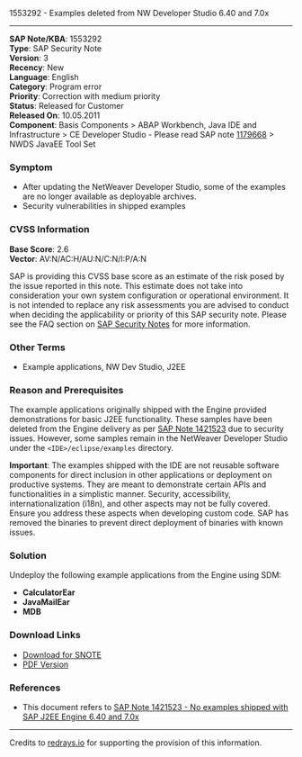 1553292 - Examples deleted from NW Developer Studio 6.40 and 7.0x

---

**SAP Note/KBA**: 1553292  
**Type**: SAP Security Note  
**Version**: 3  
**Recency**: New  
**Language**: English  
**Category**: Program error  
**Priority**: Correction with medium priority  
**Status**: Released for Customer  
**Released On**: 10.05.2011  
**Component**: Basis Components > ABAP Workbench, Java IDE and Infrastructure > CE Developer Studio - Please read SAP note [1179668](https://me.sap.com/notes/1179668) > NWDS JavaEE Tool Set  

### Symptom
- After updating the NetWeaver Developer Studio, some of the examples are no longer available as deployable archives.
- Security vulnerabilities in shipped examples

### CVSS Information
**Base Score**: 2.6  
**Vector**: AV:N/AC:H/AU:N/C:N/I:P/A:N  

SAP is providing this CVSS base score as an estimate of the risk posed by the issue reported in this note. This estimate does not take into consideration your own system configuration or operational environment. It is not intended to replace any risk assessments you are advised to conduct when deciding the applicability or priority of this SAP security note. Please see the FAQ section on [SAP Security Notes](https://service.sap.com/securitynotes/) for more information.

### Other Terms
- Example applications, NW Dev Studio, J2EE

### Reason and Prerequisites
The example applications originally shipped with the Engine provided demonstrations for basic J2EE functionality. These samples have been deleted from the Engine delivery as per [SAP Note 1421523](https://me.sap.com/notes/1421523) due to security issues. However, some samples remain in the NetWeaver Developer Studio under the `<IDE>/eclipse/examples` directory.

**Important**: The examples shipped with the IDE are not reusable software components for direct inclusion in other applications or deployment on productive systems. They are meant to demonstrate certain APIs and functionalities in a simplistic manner. Security, accessibility, internationalization (i18n), and other aspects may not be fully covered. Ensure you address these aspects when developing custom code. SAP has removed the binaries to prevent direct deployment of binaries with known issues.

### Solution
Undeploy the following example applications from the Engine using SDM:
- **CalculatorEar**
- **JavaMailEar**
- **MDB**

### Download Links
- [Download for SNOTE](https://notesdownloads.sap.com/note/0040000017170412017)
- [PDF Version](https://userapps.support.sap.com/sap/support/sfm/notes/print/0001553292?language=en-US&token=DF4D5E00AA14B3CDFCA96D2547842AD3)

### References
- This document refers to [SAP Note 1421523 - No examples shipped with SAP J2EE Engine 6.40 and 7.0x](https://me.sap.com/notes/1421523)

---

Credits to [redrays.io](https://redrays.io) for supporting the provision of this information.